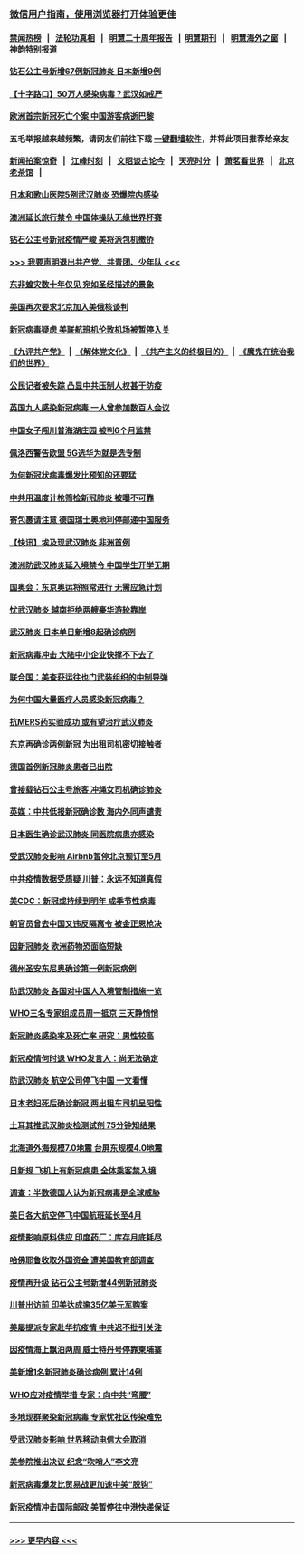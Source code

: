 ### [微信用户指南，使用浏览器打开体验更佳](https://github.com/gfw-breaker/banned-news1/blob/master/indexes/wechat-guide.md?t=0)
#### [禁闻热榜](热点新闻.md?t=0)  &nbsp;&nbsp;|&nbsp;&nbsp; [法轮功真相](https://github.com/gfw-breaker/truth/blob/master/README.md?t=0) &nbsp;&nbsp;|&nbsp;&nbsp; [明慧二十周年报告](https://github.com/gfw-breaker/mh-reports/blob/master/README.md?t=0) &nbsp;&nbsp;|&nbsp;&nbsp;[明慧期刊](https://github.com/gfw-breaker/mh-qikan) &nbsp;&nbsp;|&nbsp;&nbsp; [明慧海外之窗](https://github.com/gfw-breaker/mh-news/blob/master/README.md?t=0) &nbsp;&nbsp;|&nbsp;&nbsp; [神韵特别报道](https://github.com/gfw-breaker/mh-news/blob/master/shenyun.md?t=0)
#### [钻石公主号新增67例新冠肺炎 日本新增9例](../pages/nsc418/n11871311.md?t=02152233) 
#### [【十字路口】50万人感染病毒？武汉如戒严](../pages/nsc418/n11870405.md?t=02152233) 
#### [欧洲首宗新冠死亡个案 中国游客病逝巴黎](../pages/nsc418/n11871247.md?t=02152233) 
#### 五毛举报越来越频繁，请网友们前往下载 [一键翻墙软件](https://github.com/gfw-breaker/ssr-accounts)，并将此项目推荐给亲友
#### [新闻拍案惊奇](https://github.com/gfw-breaker/banned-news1/blob/master/pages/link4.md) &nbsp;&nbsp;|&nbsp;&nbsp; [江峰时刻](https://github.com/gfw-breaker/banned-news1/blob/master/pages/link4.md) &nbsp;&nbsp;|&nbsp;&nbsp; [文昭谈古论今](https://github.com/gfw-breaker/banned-news1/blob/master/pages/link4.md) &nbsp;&nbsp;|&nbsp;&nbsp; [天亮时分](https://github.com/gfw-breaker/banned-news1/blob/master/pages/link4.md) &nbsp;&nbsp;|&nbsp;&nbsp; [萧茗看世界](https://github.com/gfw-breaker/banned-news1/blob/master/pages/link4.md) &nbsp;&nbsp;|&nbsp;&nbsp; [北京老茶馆](https://github.com/gfw-breaker/banned-news1/blob/master/pages/link4.md) &nbsp;&nbsp;|&nbsp;&nbsp; 
#### [日本和歌山医院5例武汉肺炎 恐爆院内感染](../pages/nsc418/n11871128.md?t=02152233) 
#### [澳洲延长旅行禁令 中国体操队无缘世界杯赛](../pages/nsc418/n11870446.md?t=02152233) 
#### [钻石公主号新冠疫情严峻 美将派包机撤侨](../pages/nsc418/n11870505.md?t=02152233) 
#### [>>> 我要声明退出共产党、共青团、少年队 <<<](https://github.com/begood0513/goodnews/blob/master/quit/letter.md) 
#### [东非蝗灾数十年仅见 宛如圣经描述的景象](../pages/nsc418/n11870398.md?t=02152233) 
#### [美国再次要求北京加入美俄核谈判](../pages/nsc418/n11870138.md?t=02152233) 
#### [新冠病毒疑虑 美联航班机伦敦机场被暂停入关](../pages/nsc418/n11870015.md?t=02152233) 
#### [《九评共产党》](https://github.com/begood0513/9ping.md/blob/master/README.md) &nbsp;|&nbsp; [《解体党文化》](../../../../jtdwh.md/blob/master/README.md)  &nbsp;|&nbsp; [《共产主义的终极目的》](../../../../gczydzjmd.md/blob/master/README.md) &nbsp;|&nbsp; [《魔鬼在统治我们的世界》](../../../../mgztzwmdsj.md/blob/master/README.md) 
#### [公民记者被失踪 凸显中共压制人权甚于防疫](../pages/nsc418/n11870042.md?t=02152233) 
#### [英国九人感染新冠病毒 一人曾参加数百人会议](../pages/nsc418/n11869987.md?t=02152233) 
#### [中国女子闯川普海湖庄园 被判6个月监禁](../pages/nsc418/n11869919.md?t=02152233) 
#### [佩洛西警告欧盟 5G选华为就是选专制](../pages/nsc418/n11869898.md?t=02152233) 
#### [为何新冠状病毒爆发比预知的还要猛](../pages/nsc418/n11869828.md?t=02152233) 
#### [中共用温度计枪筛检新冠肺炎 被曝不可靠](../pages/nsc418/n11869707.md?t=02152233) 
#### [寄包裹请注意 德国瑞士奥地利停邮递中国服务](../pages/nsc418/n11869727.md?t=02152233) 
#### [【快讯】埃及现武汉肺炎 非洲首例](../pages/nsc418/n11869766.md?t=02152233) 
#### [澳洲防武汉肺炎延入境禁令 中国学生开学无期](../pages/nsc418/n11869546.md?t=02152233) 
#### [国奥会：东京奥运将照常进行 无需应急计划](../pages/nsc418/n11869422.md?t=02152233) 
#### [忧武汉肺炎 越南拒绝两艘豪华游轮靠岸](../pages/nsc418/n11867444.md?t=02152233) 
#### [武汉肺炎 日本单日新增8起确诊病例](../pages/nsc418/n11869272.md?t=02152233) 
#### [新冠病毒冲击 大陆中小企业快撑不下去了](../pages/nsc418/n11869259.md?t=02152233) 
#### [联合国：美查获运往也门武装组织的中制导弹](../pages/nsc418/n11868677.md?t=02152233) 
#### [为何中国大量医疗人员感染新冠病毒？](../pages/nsc418/n11869001.md?t=02152233) 
#### [抗MERS药实验成功 或有望治疗武汉肺炎](../pages/nsc418/n11868912.md?t=02152233) 
#### [东京再确诊两例新冠 为出租司机密切接触者](../pages/nsc418/n11868770.md?t=02152233) 
#### [德国首例新冠肺炎患者已出院](../pages/nsc418/n11868714.md?t=02152233) 
#### [曾接载钻石公主号旅客 冲绳女司机确诊肺炎](../pages/nsc418/n11868610.md?t=02152233) 
#### [英媒：中共低报新冠确诊数 海内外同声谴责](../pages/nsc418/n11867421.md?t=02152233) 
#### [日本医生确诊武汉肺炎 同医院病患亦感染](../pages/nsc418/n11867779.md?t=02152233) 
#### [受武汉肺炎影响 Airbnb暂停北京预订至5月](../pages/nsc418/n11867428.md?t=02152233) 
#### [中共疫情数据受质疑 川普：永远不知道真假](../pages/nsc418/n11867195.md?t=02152233) 
#### [美CDC：新冠或持续到明年 成季节性病毒](../pages/nsc418/n11867279.md?t=02152233) 
#### [朝官员曾去中国又违反隔离令 被金正恩枪决](../pages/nsc418/n11867087.md?t=02152233) 
#### [因新冠肺炎 欧洲药物恐面临短缺](../pages/nsc418/n11867036.md?t=02152233) 
#### [德州圣安东尼奥确诊第一例新冠病例](../pages/nsc418/n11867194.md?t=02152233) 
#### [防武汉肺炎 各国对中国人入境管制措施一览](../pages/nsc418/n11838726.md?t=02152233) 
#### [WHO三名专家组成员周一抵京 三天静悄悄](../pages/nsc418/n11866947.md?t=02152233) 
#### [新冠肺炎感染率及死亡率 研究：男性较高](../pages/nsc418/n11866956.md?t=02152233) 
#### [新冠疫情何时退 WHO发言人：尚无法确定](../pages/nsc418/n11866864.md?t=02152233) 
#### [防武汉肺炎 航空公司停飞中国 一文看懂](../pages/nsc418/n11866800.md?t=02152233) 
#### [日本老妇死后确诊新冠 两出租车司机呈阳性](../pages/nsc418/n11866755.md?t=02152233) 
#### [土耳其推武汉肺炎检测试剂 75分钟知结果](../pages/nsc418/n11866520.md?t=02152233) 
#### [北海道外海规模7.0地震 台屏东规模4.0地震](../pages/nsc418/n11866262.md?t=02152233) 
#### [日新规 飞机上有新冠病患 全体乘客禁入境](../pages/nsc418/n11866233.md?t=02152233) 
#### [调查：半数德国人认为新冠病毒是全球威胁](../pages/nsc418/n11866687.md?t=02152233) 
#### [美日各大航空停飞中国航班延长至4月](../pages/nsc418/n11865980.md?t=02152233) 
#### [疫情影响原料供应 印度药厂：库存月底耗尽](../pages/nsc418/n11865151.md?t=02152233) 
#### [哈佛耶鲁收取外国资金 遭美国教育部调查](../pages/nsc418/n11864950.md?t=02152233) 
#### [疫情再升级 钻石公主号新增44例新冠肺炎](../pages/nsc418/n11865033.md?t=02152233) 
#### [川普出访前 印美达成逾35亿美元军购案](../pages/nsc418/n11865444.md?t=02152233) 
#### [美屡提派专家赴华抗疫情 中共迟不批引关注](../pages/nsc418/n11864719.md?t=02152233) 
#### [因疫情海上飘泊两周 威士特丹号停靠柬埔寨](../pages/nsc418/n11865007.md?t=02152233) 
#### [美新增1名新冠肺炎确诊病例 累计14例](../pages/nsc418/n11864893.md?t=02152233) 
#### [WHO应对疫情举措 专家：向中共“弯腰”](../pages/nsc418/n11864727.md?t=02152233) 
#### [多地现群聚染新冠病毒 专家忧社区传染难免](../pages/nsc418/n11864715.md?t=02152233) 
#### [受武汉肺炎影响 世界移动电信大会取消](../pages/nsc418/n11864629.md?t=02152233) 
#### [美参院推出决议 纪念“吹哨人”李文亮](../pages/nsc418/n11863852.md?t=02152233) 
#### [新冠病毒爆发比贸易战更加速中美“脱钩”](../pages/nsc418/n11864470.md?t=02152233) 
#### [新冠疫情冲击国际邮政 美暂停往中港快递保证](../pages/nsc418/n11864207.md?t=02152233) 

----
#### [ >>> 更早内容 <<< ](../indexes/nsc418-earlier.md)

